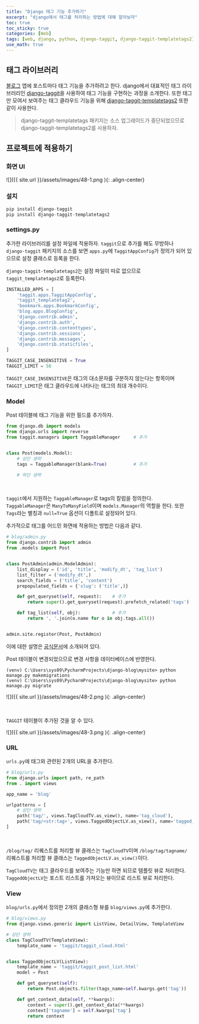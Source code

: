 ```yaml
---
title: "Django 태그 기능 추가하기"
excerpt: "django에서 태그를 처리하는 방법에 대해 알아보자"
toc: true
toc_sticky: true
categories: [Web]
tags: [web, django, python, django-taggit, django-taggit-templatetags2]
use_math: true
---
```


## 태그 라이브러리

[블로그](https://github.com/sys09270883/django-blog) 앱에 포스트마다 태그 기능을 추가하려고 한다. django에서 대표적인 태그 라이브러리인 [django-taggit](https://django-taggit.readthedocs.io/en/latest/)을 사용하여 태그 기능을 구현하는 과정을 소개한다. 또한 태그만 모여서 보여주는 태그 클라우드 기능을 위해 [django-taggit-templatetags2](https://github.com/fizista/django-taggit-templatetags2) 또한 같이 사용한다.  
> django-taggit-templatetags 패키지는 소스 업그레이드가 중단되었으므로 django-taggit-templatetags2를 사용하자.

## 프로젝트에 적용하기

### 화면 UI

![]({{ site.url }}/assets/images/48-1.png ){: .align-center}

### 설치

```python
pip install django-taggit
pip install django-taggit-templatetags2
```

### settings.py

추가한 라이브러리를 설정 파일에 적용하자. `taggit`으로 추가를 해도 무방하나 `django-taggit` 패키지의 소스를 보면 `apps.py`에 `TaggitAppConfig`가 정의가 되어 있으므로 설정 클래스로 등록을 한다.  

`django-taggit-templatetags2`는 설정 파일이 따로 없으므로 `taggit_templatetags2`로 등록한다.

```python
INSTALLED_APPS = [
    'taggit.apps.TaggitAppConfig',
    'taggit_templatetag2',
    'bookmark.apps.BookmarkConfig',
    'blog.apps.BlogConfig',
    'django.contrib.admin',
    'django.contrib.auth',
    'django.contrib.contenttypes',
    'django.contrib.sessions',
    'django.contrib.messages',
    'django.contrib.staticfiles',
]

TAGGIT_CASE_INSENSITIVE = True
TAGGIT_LIMIT = 50
```
  

`TAGGIT_CASE_INSENSITIVE`은 태그의 대소문자를 구분하지 않는다는 항목이며 `TAGGIT_LIMIT`은 태그 클라우드에 나타나는 태그의 최대 개수이다.

### Model
Post 테이블에 태그 기능을 위한 필드를 추가하자. 

```python
from django.db import models
from django.urls import reverse
from taggit.managers import TaggableManager     # 추가


class Post(models.Model):
    # 상단 생략
    tags = TaggableManager(blank=True)          # 추가

    # 하단 생략
```

<br>

`taggit`에서 지원하는 `TaggableManager`로 tags의 칼럼을 정의한다. `TaggableManager`은 `ManyToManyField`이며 `models.Manager`의 역할을 한다. 또한 `Tags`라는 별칭과 `null=True` 옵션이 디폴트로 설정되어 있다.  

추가적으로 태그를 어드민 화면에 적용하는 방법은 다음과 같다.

```python
# blog/admin.py
from django.contrib import admin
from .models import Post


class PostAdmin(admin.ModelAdmin):
    list_display = ('id', 'title', 'modify_dt', 'tag_list')                         # 추가
    list_filter = ('modify_dt',)
    search_fields = ('title', 'content')
    prepopulated_fields = {'slug': ('title',)}

    def get_queryset(self, request):    # 추가
        return super().get_queryset(request).prefetch_related('tags')

    def tag_list(self, obj):            # 추가
        return ', '.join(o.name for o in obj.tags.all())


admin.site.register(Post, PostAdmin)

```

이에 대한 설명은 [공식문서](https://django-taggit.readthedocs.io/en/latest/admin.html)에 소개되어 있다.  

Post 테이블이 변경되었으므로 변경 사항을 데이터베이스에 반영한다. 

```
(venv) C:\Users\sys09\PycharmProjects\django-blog\mysite> python manage.py makemigrations
(venv) C:\Users\sys09\PycharmProjects\django-blog\mysite> python manage.py migrate
```

![]({{ site.url }}/assets/images/48-2.png ){: .align-center}

<br>

`TAGGIT` 테이블이 추가된 것을 알 수 있다.

![]({{ site.url }}/assets/images/48-3.png ){: .align-center}

### URL
`urls.py`에 태그와 관련된 2개의 URL을 추가한다.

```python
# blog/urls.py
from django.urls import path, re_path
from . import views

app_name = 'blog'

urlpatterns = [
    # 상단 생략
    path('tag/', views.TagCloudTV.as_view(), name='tag_cloud'),
    path('tag/<str:tag>', views.TaggedObjectLV.as_view(), name='tagged_object_list'),
]
```

<br>

`/blog/tag/` 리퀘스트를 처리할 뷰 클래스는 `TagCloudTV`이며 `/blog/tag/tagname/` 리퀘스트를 처리할 뷰 클래스는 `TaggedObjectLV.as_view()`이다.  

`TagCloudTV`는 태그 클라우드를 보여주는 기능만 하면 되므로 템플릿 뷰로 처리한다. `TaggedObjectLV`는 포스트 리스트를 가져오는 뷰이므로 리스트 뷰로 처리한다.

### View
`blog/urls.py`에서 정의한 2개의 클래스형 뷰를 `blog/views.py`에 추가한다.

```python
# blog/views.py
from django.views.generic import ListView, DetailView, TemplateView

# 상단 생략
class TagCloudTV(TemplateView):
    template_name = 'taggit/taggit_cloud.html'


class TaggedObjectLV(ListView):
    template_name = 'taggit/taggit_post_list.html'
    model = Post

    def get_queryset(self):
        return Post.objects.filter(tags_name=self.kwargs.get('tag'))

    def get_context_data(self, **kwargs):
        context = super().get_context_data(**kwargs)
        context['tagname'] = self.kwargs['tag']
        return context
```

<br>
